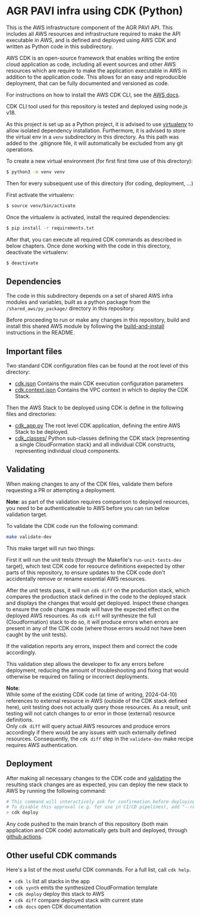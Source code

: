 
# AGR PAVI infra using CDK (Python)

This is the AWS infrastructure component of the AGR PAVI API.
This includes all AWS resources and infrastructure required to make the API
executable in AWS, and is defined and deployed using
AWS CDK and written as Python code in this subdirectory.

AWS CDK is an open-source framework that enables writing
the entire cloud application as code, including all event sources and other AWS resources
which are require to make the application executable in AWS in addition to the application code.
This allows for an easy and reproducible deployment, that can be fully documented and versioned as code.

For instructions on how to install the AWS CDK CLI,
see the [AWS docs](https://docs.aws.amazon.com/cdk/v2/guide/getting_started.html#getting_started_install).

CDK CLI tool used for this repository is tested and deployed using node.js v18.


As this project is set up as a Python project, it is advised to use [virtualenv](https://docs.python.org/3/library/venv.html)
to allow isolated dependency installation. Furthermore, it is advised to store
the virtual env in a `venv` subdirectory in this directory.
As this path was added to the .gitignore file, it will automatically be excluded
from any git operations.

To create a new virtual environment (for first first time use of this directory):
```bash
$ python3 -m venv venv
```

Then for every subsequent use of this directory (for coding, deployment, ...)

First activate the virtualenv:
```bash
$ source venv/bin/activate
```

Once the virtualenv is activated, install the required dependencies:
```bash
$ pip install -r requirements.txt
```

After that, you can execute all required CDK commands as described in below chapters.
Once done working with the code in this directory, deactivate the virtualenv:
```bash
$ deactivate
```

## Dependencies
The code in this subdirectory depends on a set of shared AWS infra modules and variables,
built as a python package from the `/shared_aws/py_package/` directory in this repository.

Before proceeding to run or make any changes in this repository, build and install
this shared AWS module by following the [build-and-install](../../shared_aws/py_package/README.md#build-and-install) instructions in the README.

## Important files
Two standard CDK configuration files can be found at the root level of this directory:
 * [cdk.json](./cdk.json)
    Contains the main CDK execution configuration parameters
 * [cdk.context.json](./cdk.context.json)
    Contains the VPC context in which to deploy the CDK Stack.

Then the AWS Stack to be deployed using CDK is define in the following files and directories:
 * [cdk_app.py](./cdk_app.py)
    The root level CDK application, defining the entire AWS Stack to be deployed.
 * [cdk_classes/](./cdk_classes/)
    Python sub-classes defining the CDK stack (representing a single CloudFormation stack)
    and all individual CDK constructs, representing individual cloud components.

## Validating
When making changes to any of the CDK files, validate them before requesting a PR
or attempting a deployment.

**Note**: as part of the validation requires comparison to deployed resources,
you need to be authenticateable to AWS before you can run below validation target.

To validate the CDK code run the following command:
```bash
make validate-dev
```
This make target will run two things:

First it will run the unit tests (through the Makefile's `run-unit-tests-dev` target),
which test CDK code for resource definitions exepected by other parts of this repository,
to ensure updates to the CDK code don't accidentally remove or rename essential AWS resources.

After the unit tests pass, it will run `cdk diff` on the production stack,
which compares the production stack defined in the code to the deployed stack
and displays the changes that would get deployed. 
Inspect these changes to ensure the code changes made will have the expected effect
on the deployed AWS resources.
As `cdk diff` will synthesize the full (Cloudformation) stack to do so, it will
produce errors when errors are present in any of the CDK code (where those
errors would not have been caught by the unit tests).

If the validation reports any errors, inspect them and correct the code accordingly.

This validation step allows the developer to fix any errors before deployment,
reducing the amount of troubleshooting and fixing that would otherwise be required
on failing or incorrect deployments.

**Note**:  
While some of the existing CDK code (at time of writing, 2024-04-10)
references to external resource in AWS (outside of the CDK stack defined here),
unit testing does not actually query those resources.
As a result, unit testing will not catch changes to or error in those (external) resource definitions.  
Only `cdk diff` will query actual AWS resources and produce
errors accordingly if there would be any issues with such externally defined resources.
Consequently, the `cdk diff` step in the `validate-dev` make recipe requires AWS authentication.

## Deployment
After making all necessary changes to the CDK code and [validating](#validating)
the resulting stack changes are as expected, you can deploy
the new stack to AWS by running the following command:
```bash
# This command will interactively ask for confirmation before deploying security-sensitive changes.
# To disable this approval (e.g. for use in CI/CD pipelines), add "--require-approval never"
> cdk deploy
```
Any code pushed to the main branch of this repository (both main application and CDK code)
automatically gets built and deployed, through [github actions](./.github/workflows/main-build-and-deploy.yml).

## Other useful CDK commands
Here's a list of the most useful CDK commands. For a full list, call `cdk help`.
 * `cdk ls`          list all stacks in the app
 * `cdk synth`       emits the synthesized CloudFormation template
 * `cdk deploy`      deploy this stack to AWS
 * `cdk diff`        compare deployed stack with current state
 * `cdk docs`        open CDK documentation
